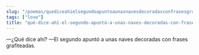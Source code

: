 ```yaml
---
slug: "/poemas/quediceahielsegundoapuntoaunasnavesdecoradasconfrasesgrafiteadas"
tags: ["love"]
title: "qué-dice-ahí-el-segundo-apuntó-a-unas-naves-decoradas-con-frases-grafiteadas"
---
```

—¿Qué dice ahí? —El segundo apuntó a unas naves decoradas con frases grafiteadas.